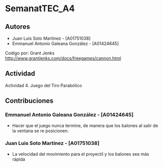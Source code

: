# SemanatTEC_A4

## Autores

- Juan Luis Soto Martínez - [A01751038]
- Emmanuel Antonio Galeana González - [A01424645]

Codigo por: Grant  Jenks
<http://www.grantjenks.com/docs/freegames/cannon.html>

## Actividad

Actividad 4. Juego del Tiro Parabólico

## Contribuciones

### Emmanuel Antonio Galeana González - [A01424645]

- Hacer que el juego nunca termine, de manera que los balones al salir de la ventana se re posicionen.

### Juan Luis Soto Martínez - [A01751038]

- La velocidad del movimiento para el proyectil y los balones sea más rápida
